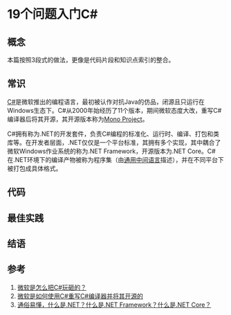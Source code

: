 # 19个问题入门C#

## 概念

本篇按照3段式的做法，更像是代码片段和知识点索引的整合。

## 常识

[C#](https://zh.wikipedia.org/zh/C%E2%99%AF)是微软推出的编程语言，最初被认作对抗Java的仿品，闭源且只运行在Windows生态下。C#从2000年始经历了11个版本，期间微软态度大改，重写C#编译器后将其开源，其开源版本称为[Mono Project](https://www.mono-project.com/)。

C#拥有称为.NET的开发套件，负责C#编程的标准化、运行时、编译、打包和类库等。在开发者层面，.NET仅仅是一个平台标准，其拥有多个实现，其中耦合了微软Windows作业系统的称为.NET Framework，开源版本为.NET Core。C#在.NET环境下的编译产物被称为程序集（由[通用中间语言](https://zh.wikipedia.org/wiki/%E9%80%9A%E7%94%A8%E4%B8%AD%E9%97%B4%E8%AF%AD%E8%A8%80)描述），并在不同平台下被打包成具体格式。



## 代码




## 最佳实践



## 结语


## 参考

1. [微软是怎么把C#玩砸的？](https://www.toutiao.com/article/6831723944962163212/)
2. [微软是如何使用C#重写C#编译器并将其开源的](https://www.infoq.cn/article/o9gb9hgfpr2yex_t2zto)
3. [通俗易懂，什么是.NET？什么是.NET Framework？什么是.NET Core？](https://www.cnblogs.com/1996V/p/9037603.html)


